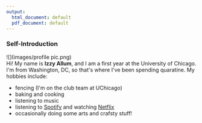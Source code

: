 ```yaml
---
output:
  html_document: default
  pdf_document: default
---
```

### Self-Introduction   
![](images/profile pic.png)  
Hi! My name is **Izzy Allum**, and I am a first year at the University of Chicago. I'm from Washington, DC, so that's where I've been spending quaratine. My hobbies include:  

* fencing (I'm on the club team at UChicago)
* baking and cooking
* listening to music
* listening to [Spotify](https://open.spotify.com/) and watching [Netflix](https://www.netflix.com/browse)
* occasionally doing some arts and crafsty stuff!